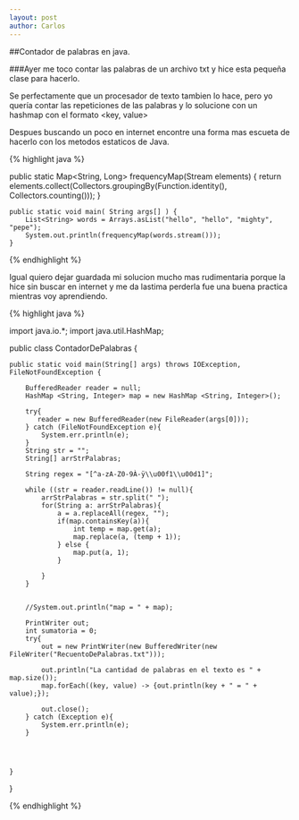 ```yaml
---
layout: post
author: Carlos
---
```


##Contador de palabras en java.

###Ayer me toco contar las palabras de un archivo txt y hice esta pequeña clase para hacerlo.

Se perfectamente que un procesador de texto tambien lo hace, pero yo quería contar las repeticiones 
de las palabras y lo solucione con un hashmap con el formato <key, value>

Despues buscando un poco en internet encontre una forma mas escueta de hacerlo con los metodos estaticos de Java.

{% highlight java %}

public static  Map<String, Long>  frequencyMap(Stream<String> elements) {
        return elements.collect(Collectors.groupingBy(Function.identity(), Collectors.counting()));
    }

    public static void main( String args[] ) {
        List<String> words = Arrays.asList("hello", "hello", "mighty", "pepe");
        System.out.println(frequencyMap(words.stream()));
    }

{% endhighlight %}

Igual quiero dejar guardada mi solucion mucho mas rudimentaria porque la hice sin buscar en internet y me da lastima perderla
fue una buena practica mientras voy aprendiendo.


{% highlight java %}

import java.io.*;
import java.util.HashMap;

public class ContadorDePalabras {

    public static void main(String[] args) throws IOException, FileNotFoundException {

        BufferedReader reader = null;
        HashMap <String, Integer> map = new HashMap <String, Integer>();

        try{
           reader = new BufferedReader(new FileReader(args[0]));
        } catch (FileNotFoundException e){
            System.err.println(e);
        }
        String str = "";
        String[] arrStrPalabras;

        String regex = "[^a-zA-Z0-9À-ÿ\\u00f1\\u00d1]";

        while ((str = reader.readLine()) != null){
            arrStrPalabras = str.split(" ");
            for(String a: arrStrPalabras){
                a = a.replaceAll(regex, "");
                if(map.containsKey(a)){
                    int temp = map.get(a);
                    map.replace(a, (temp + 1));
                } else {
                    map.put(a, 1);
                }

            }
        }


        //System.out.println("map = " + map);

        PrintWriter out;
        int sumatoria = 0;
        try{
            out = new PrintWriter(new BufferedWriter(new FileWriter("RecuentoDePalabras.txt")));

            out.println("La cantidad de palabras en el texto es " + map.size());
            map.forEach((key, value) -> {out.println(key + " = " + value);});

            out.close();
        } catch (Exception e){
            System.err.println(e);
        }




    }
}

{% endhighlight %}
